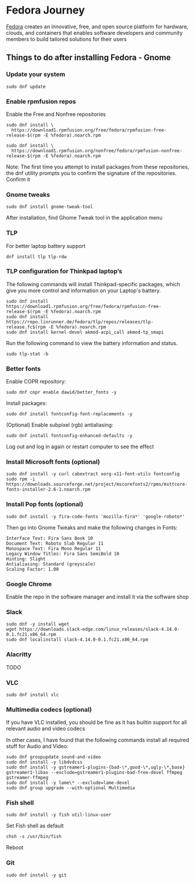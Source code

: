 # Fedora Journey

[Fedora](https://getfedora.org/) creates an innovative, free, and open source platform for hardware, clouds, and containers that enables software developers and community members to build tailored solutions for their users

## Things to do after installing Fedora - Gnome

### Update your system

```shell
sudo dnf update
```

### Enable rpmfusion repos

Enable the Free and Nonfree repositories

```shell
sudo dnf install \
  https://download1.rpmfusion.org/free/fedora/rpmfusion-free-release-$(rpm -E %fedora).noarch.rpm

sudo dnf install \
  https://download1.rpmfusion.org/nonfree/fedora/rpmfusion-nonfree-release-$(rpm -E %fedora).noarch.rpm
```

Note: The first time you attempt to install packages from these repositories, the dnf utility prompts you to confirm the signature of the repositories. Confirm it

### Gnome tweaks

```shell
sudo dnf install gnome-tweak-tool
```

After installation, find Ghome Tweak tool in the application menu

### TLP

For better laptop battery support

```shell
dnf install tlp tlp-rdw
```

### TLP configuration for Thinkpad laptop’s

The following commands will install Thinkpad-specific packages, which give you more control and information on your Laptop's battery.

```shell
sudo dnf install https://download1.rpmfusion.org/free/fedora/rpmfusion-free-release-$(rpm -E %fedora).noarch.rpm
sudo dnf install https://repo.linrunner.de/fedora/tlp/repos/releases/tlp-release.fc$(rpm -E %fedora).noarch.rpm
sudo dnf install kernel-devel akmod-acpi_call akmod-tp_smapi
```

Run the following command to view the battery information and status.

```shell
sudo tlp-stat -b
```

### Better fonts

Enable COPR repository:

```shell
sudo dnf copr enable dawid/better_fonts -y
```

Install packages:

```shell
sudo dnf install fontconfig-font-replacements -y
```

(Optional) Enable subpixel (rgb) antialiasing:

```shell
sudo dnf install fontconfig-enhanced-defaults -y
```

Log out and log in again or restart computer to see the effect

### Install Microsoft fonts (optional)

```shell
sudo dnf install -y curl cabextract xorg-x11-font-utils fontconfig
sudo rpm -i https://downloads.sourceforge.net/project/mscorefonts2/rpms/msttcore-fonts-installer-2.6-1.noarch.rpm
```

### Install Pop fonts (optional)

```shell
sudo dnf install -y fira-code-fonts 'mozilla-fira*' 'google-roboto*'
```

Then go into Gnome Tweaks and make the following changes in Fonts:

```
Interface Text: Fira Sans Book 10
Document Text: Roboto Slab Regular 11
Monospace Text: Fira Mono Regular 11
Legacy Window Titles: Fira Sans SemiBold 10
Hinting: Slight
Antialiasing: Standard (greyscale)
Scaling Factor: 1.00
```

### Google Chrome

Enable the repo in the software manager and install it via the software shop

### Slack

```shell
sudo dnf -y install wget
wget https://downloads.slack-edge.com/linux_releases/slack-4.14.0-0.1.fc21.x86_64.rpm
sudo dnf localinstall slack-4.14.0-0.1.fc21.x86_64.rpm
```

### Alacritty

TODO

### VLC

```shell
sudo dnf install vlc
```

### Multimedia codecs (optional)

If you have VLC installed, you should be fine as it has builtin support for all relevant audio and video codecs

In other cases, I have found that the following commands install all required stuff for Audio and Video:

```shell
sudo dnf groupupdate sound-and-video
sudo dnf install -y libdvdcss
sudo dnf install -y gstreamer1-plugins-{bad-\*,good-\*,ugly-\*,base} gstreamer1-libav --exclude=gstreamer1-plugins-bad-free-devel ffmpeg gstreamer-ffmpeg 
sudo dnf install -y lame\* --exclude=lame-devel
sudo dnf group upgrade --with-optional Multimedia
```

### Fish shell

```shell
sudo dnf install -y fish util-linux-user
```

Set Fish shell as default

```shell
chsh -s /usr/bin/fish
```

Reboot

### Git

```shell
sudo dnf install -y git
```
